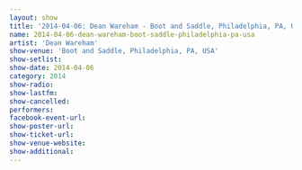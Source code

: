 ```yaml
---
layout: show
title: '2014-04-06: Dean Wareham - Boot and Saddle, Philadelphia, PA, USA'
name: 2014-04-06-dean-wareham-boot-saddle-philadelphia-pa-usa
artist: 'Dean Wareham'
show-venue: 'Boot and Saddle, Philadelphia, PA, USA'
show-setlist: 
show-date: 2014-04-06
category: 2014
show-radio: 
show-lastfm: 
show-cancelled: 
performers: 
facebook-event-url: 
show-poster-url: 
show-ticket-url: 
show-venue-website: 
show-additional: 
---
```


